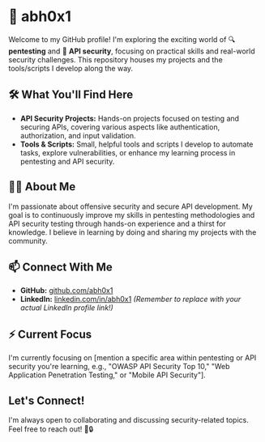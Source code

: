 # 🚀 abh0x1

Welcome to my GitHub profile! I'm exploring the exciting world of 🔍 **pentesting** and 🔐 **API security**, focusing on practical skills and real-world security challenges. This repository houses my projects and the tools/scripts I develop along the way.

## 🛠️ What You'll Find Here

*   **API Security Projects:** Hands-on projects focused on testing and securing APIs, covering various aspects like authentication, authorization, and input validation.
*   **Tools & Scripts:**  Small, helpful tools and scripts I develop to automate tasks, explore vulnerabilities, or enhance my learning process in pentesting and API security.

## 👨‍💻 About Me

I'm passionate about offensive security and secure API development. My goal is to continuously improve my skills in pentesting methodologies and API security testing through hands-on experience and a thirst for knowledge. I believe in learning by doing and sharing my projects with the community.

## 📫 Connect With Me

*   **GitHub:** [github.com/abh0x1](github.com/abh0x1)
*   **LinkedIn:** [linkedin.com/in/abh0x1](https://www.linkedin.com/in/abh0x1kr?utm_source=share&utm_campaign=share_via&utm_content=profile&utm_medium=android_app) *(Remember to replace with your actual LinkedIn profile link!)*

## ⚡️ Current Focus

I'm currently focusing on [mention a specific area within pentesting or API security you're learning, e.g., "OWASP API Security Top 10,"  "Web Application Penetration Testing," or "Mobile API Security"].

## Let's Connect!

I'm always open to collaborating and discussing security-related topics. Feel free to reach out! 🚀🔒
